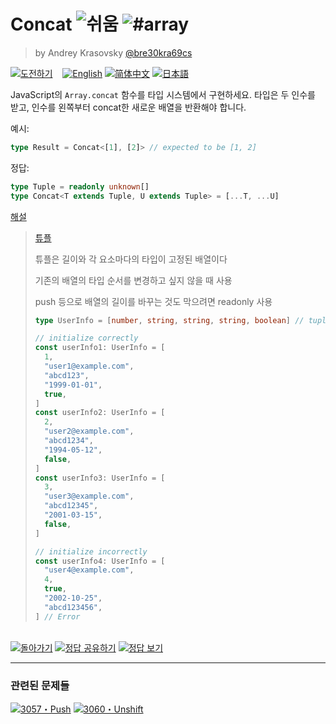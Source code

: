 <!--info-header-start--><h1>Concat <img src="https://img.shields.io/badge/-%EC%89%AC%EC%9B%80-7aad0c" alt="쉬움"/> <img src="https://img.shields.io/badge/-%23array-999" alt="#array"/></h1><blockquote><p>by Andrey Krasovsky <a href="https://github.com/bre30kra69cs" target="_blank">@bre30kra69cs</a></p></blockquote><p><a href="https://tsch.js.org/533/play/ko" target="_blank"><img src="https://img.shields.io/badge/-%EB%8F%84%EC%A0%84%ED%95%98%EA%B8%B0-3178c6?logo=typescript&logoColor=white" alt="도전하기"/></a> &nbsp;&nbsp;&nbsp;<a href="./README.md" target="_blank"><img src="https://img.shields.io/badge/-English-gray" alt="English"/></a>  <a href="./README.zh-CN.md" target="_blank"><img src="https://img.shields.io/badge/-%E7%AE%80%E4%BD%93%E4%B8%AD%E6%96%87-gray" alt="简体中文"/></a>  <a href="./README.ja.md" target="_blank"><img src="https://img.shields.io/badge/-%E6%97%A5%E6%9C%AC%E8%AA%9E-gray" alt="日本語"/></a> </p><!--info-header-end-->

JavaScript의 `Array.concat` 함수를 타입 시스템에서 구현하세요. 타입은 두 인수를 받고, 인수를 왼쪽부터 concat한 새로운 배열을 반환해야 합니다.

예시:

```ts
type Result = Concat<[1], [2]> // expected to be [1, 2]
```

정답:

```ts
type Tuple = readonly unknown[]
type Concat<T extends Tuple, U extends Tuple> = [...T, ...U]
```

[해설](https://ghaiklor.github.io/type-challenges-solutions/ko/easy-concat.html)

> [튜플](https://velog.io/@from_numpy/TypeScript-Tuple%ED%8A%9C%ED%94%8C)
>
> 튜플은 길이와 각 요소마다의 타입이 고정된 배열이다
>
> 기존의 배열의 타입 순서를 변경하고 싶지 않을 때 사용
>
> push 등으로 배열의 길이를 바꾸는 것도 막으려면 readonly 사용
>
> ```ts
> type UserInfo = [number, string, string, string, boolean] // tuple 타입 정의
>
> // initialize correctly
> const userInfo1: UserInfo = [
>   1,
>   "user1@example.com",
>   "abcd123",
>   "1999-01-01",
>   true,
> ]
> const userInfo2: UserInfo = [
>   2,
>   "user2@example.com",
>   "abcd1234",
>   "1994-05-12",
>   false,
> ]
> const userInfo3: UserInfo = [
>   3,
>   "user3@example.com",
>   "abcd12345",
>   "2001-03-15",
>   false,
> ]
>
> // initialize incorrectly
> const userInfo4: UserInfo = [
>   "user4@example.com",
>   4,
>   true,
>   "2002-10-25",
>   "abcd123456",
> ] // Error
> ```

<!--info-footer-start--><br><a href="../../README.ko.md" target="_blank"><img src="https://img.shields.io/badge/-%EB%8F%8C%EC%95%84%EA%B0%80%EA%B8%B0-grey" alt="돌아가기"/></a> <a href="https://tsch.js.org/533/answer/ko" target="_blank"><img src="https://img.shields.io/badge/-%EC%A0%95%EB%8B%B5%20%EA%B3%B5%EC%9C%A0%ED%95%98%EA%B8%B0-teal" alt="정답 공유하기"/></a> <a href="https://tsch.js.org/533/solutions" target="_blank"><img src="https://img.shields.io/badge/-%EC%A0%95%EB%8B%B5%20%EB%B3%B4%EA%B8%B0-de5a77?logo=awesome-lists&logoColor=white" alt="정답 보기"/></a> <hr><h3>관련된 문제들</h3><a href="https://github.com/type-challenges/type-challenges/blob/main/questions/03057-easy-push/README.ko.md" target="_blank"><img src="https://img.shields.io/badge/-3057%E3%83%BBPush-7aad0c" alt="3057・Push"/></a>  <a href="https://github.com/type-challenges/type-challenges/blob/main/questions/03060-easy-unshift/README.ko.md" target="_blank"><img src="https://img.shields.io/badge/-3060%E3%83%BBUnshift-7aad0c" alt="3060・Unshift"/></a> <!--info-footer-end-->
